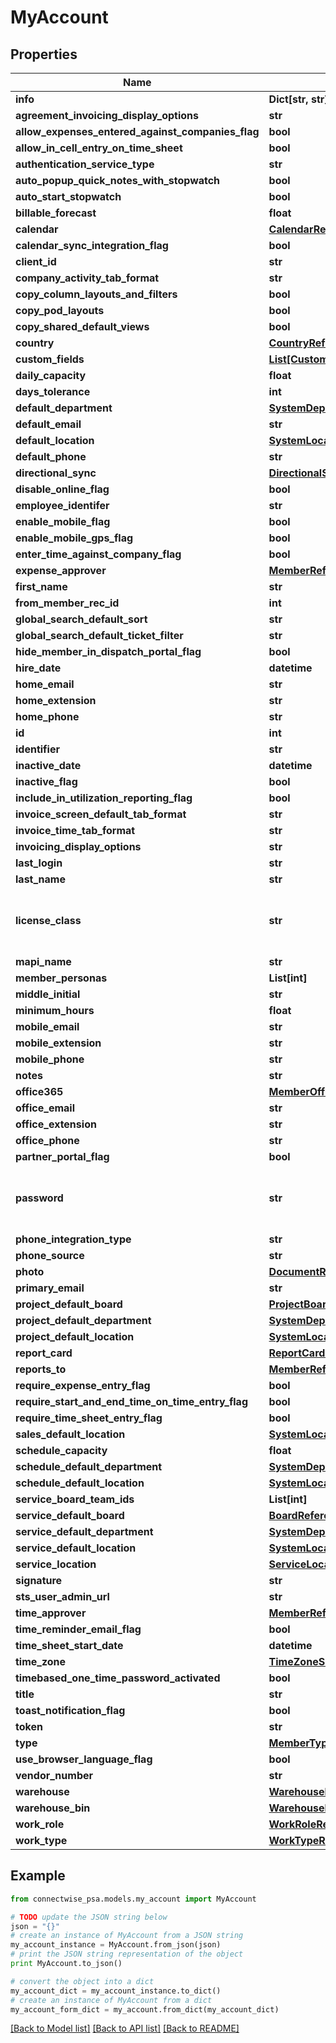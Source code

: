 # MyAccount


## Properties
Name | Type | Description | Notes
------------ | ------------- | ------------- | -------------
**info** | **Dict[str, str]** |  | [optional] 
**agreement_invoicing_display_options** | **str** |  | 
**allow_expenses_entered_against_companies_flag** | **bool** |  | [optional] 
**allow_in_cell_entry_on_time_sheet** | **bool** |  | [optional] 
**authentication_service_type** | **str** |  | [optional] 
**auto_popup_quick_notes_with_stopwatch** | **bool** |  | [optional] 
**auto_start_stopwatch** | **bool** |  | [optional] 
**billable_forecast** | **float** |  | [optional] 
**calendar** | [**CalendarReference**](CalendarReference.md) |  | [optional] 
**calendar_sync_integration_flag** | **bool** |  | [optional] 
**client_id** | **str** |  | [optional] 
**company_activity_tab_format** | **str** |  | 
**copy_column_layouts_and_filters** | **bool** |  | [optional] 
**copy_pod_layouts** | **bool** |  | [optional] 
**copy_shared_default_views** | **bool** |  | [optional] 
**country** | [**CountryReference**](CountryReference.md) |  | [optional] 
**custom_fields** | [**List[CustomFieldValue]**](CustomFieldValue.md) |  | [optional] 
**daily_capacity** | **float** |  | [optional] 
**days_tolerance** | **int** |  | [optional] 
**default_department** | [**SystemDepartmentReference**](SystemDepartmentReference.md) |  | [optional] 
**default_email** | **str** |  | 
**default_location** | [**SystemLocationReference**](SystemLocationReference.md) |  | [optional] 
**default_phone** | **str** |  | 
**directional_sync** | [**DirectionalSyncReference**](DirectionalSyncReference.md) |  | [optional] 
**disable_online_flag** | **bool** |  | [optional] 
**employee_identifer** | **str** |  Max length: 10; | [optional] 
**enable_mobile_flag** | **bool** |  | [optional] 
**enable_mobile_gps_flag** | **bool** |  | [optional] 
**enter_time_against_company_flag** | **bool** |  | [optional] 
**expense_approver** | [**MemberReference**](MemberReference.md) |  | [optional] 
**first_name** | **str** |  Max length: 30; | 
**from_member_rec_id** | **int** |  | [optional] 
**global_search_default_sort** | **str** |  | [optional] 
**global_search_default_ticket_filter** | **str** |  | [optional] 
**hide_member_in_dispatch_portal_flag** | **bool** |  | [optional] 
**hire_date** | **datetime** |  | 
**home_email** | **str** |  Max length: 250; | [optional] 
**home_extension** | **str** |  Max length: 10; | [optional] 
**home_phone** | **str** |  Max length: 15; | [optional] 
**id** | **int** |  | [optional] 
**identifier** | **str** |  Max length: 15; | 
**inactive_date** | **datetime** |  | [optional] 
**inactive_flag** | **bool** |  | [optional] 
**include_in_utilization_reporting_flag** | **bool** |  | [optional] 
**invoice_screen_default_tab_format** | **str** |  | 
**invoice_time_tab_format** | **str** |  | 
**invoicing_display_options** | **str** |  | 
**last_login** | **str** |  | [optional] 
**last_name** | **str** |  Max length: 30; | 
**license_class** | **str** | F &#x3D; Full Member, A &#x3D; API Member, C &#x3D; StreamlineIT Member, X &#x3D; Subcontractor Member | 
**mapi_name** | **str** |  | [optional] 
**member_personas** | **List[int]** |  | [optional] 
**middle_initial** | **str** |  Max length: 1; | [optional] 
**minimum_hours** | **float** |  | [optional] 
**mobile_email** | **str** |  Max length: 250; | [optional] 
**mobile_extension** | **str** |  Max length: 10; | [optional] 
**mobile_phone** | **str** |  Max length: 15; | [optional] 
**notes** | **str** |  | [optional] 
**office365** | [**MemberOffice365**](MemberOffice365.md) |  | [optional] 
**office_email** | **str** |  Max length: 250; | [optional] 
**office_extension** | **str** |  Max length: 10; | [optional] 
**office_phone** | **str** |  Max length: 15; | [optional] 
**partner_portal_flag** | **bool** |  | [optional] 
**password** | **str** | ConditionallyRequired. API Member will get random password generated Max length: 60; | [optional] 
**phone_integration_type** | **str** |  | [optional] 
**phone_source** | **str** |  | [optional] 
**photo** | [**DocumentReference**](DocumentReference.md) |  | [optional] 
**primary_email** | **str** |  Max length: 250; | [optional] 
**project_default_board** | [**ProjectBoardReference**](ProjectBoardReference.md) |  | [optional] 
**project_default_department** | [**SystemDepartmentReference**](SystemDepartmentReference.md) |  | [optional] 
**project_default_location** | [**SystemLocationReference**](SystemLocationReference.md) |  | [optional] 
**report_card** | [**ReportCardReference**](ReportCardReference.md) |  | [optional] 
**reports_to** | [**MemberReference**](MemberReference.md) |  | [optional] 
**require_expense_entry_flag** | **bool** |  | [optional] 
**require_start_and_end_time_on_time_entry_flag** | **bool** |  | [optional] 
**require_time_sheet_entry_flag** | **bool** |  | [optional] 
**sales_default_location** | [**SystemLocationReference**](SystemLocationReference.md) |  | [optional] 
**schedule_capacity** | **float** |  | [optional] 
**schedule_default_department** | [**SystemDepartmentReference**](SystemDepartmentReference.md) |  | [optional] 
**schedule_default_location** | [**SystemLocationReference**](SystemLocationReference.md) |  | [optional] 
**service_board_team_ids** | **List[int]** |  | [optional] 
**service_default_board** | [**BoardReference**](BoardReference.md) |  | [optional] 
**service_default_department** | [**SystemDepartmentReference**](SystemDepartmentReference.md) |  | [optional] 
**service_default_location** | [**SystemLocationReference**](SystemLocationReference.md) |  | [optional] 
**service_location** | [**ServiceLocationReference**](ServiceLocationReference.md) |  | [optional] 
**signature** | **str** |  | [optional] 
**sts_user_admin_url** | **str** |  | [optional] 
**time_approver** | [**MemberReference**](MemberReference.md) |  | [optional] 
**time_reminder_email_flag** | **bool** |  | [optional] 
**time_sheet_start_date** | **datetime** |  | [optional] 
**time_zone** | [**TimeZoneSetupReference**](TimeZoneSetupReference.md) |  | [optional] 
**timebased_one_time_password_activated** | **bool** |  | [optional] 
**title** | **str** |  Max length: 50; | [optional] 
**toast_notification_flag** | **bool** |  | [optional] 
**token** | **str** |  | [optional] 
**type** | [**MemberTypeReference**](MemberTypeReference.md) |  | [optional] 
**use_browser_language_flag** | **bool** |  | [optional] 
**vendor_number** | **str** |  | [optional] 
**warehouse** | [**WarehouseReference**](WarehouseReference.md) |  | [optional] 
**warehouse_bin** | [**WarehouseBinReference**](WarehouseBinReference.md) |  | [optional] 
**work_role** | [**WorkRoleReference**](WorkRoleReference.md) |  | [optional] 
**work_type** | [**WorkTypeReference**](WorkTypeReference.md) |  | [optional] 

## Example

```python
from connectwise_psa.models.my_account import MyAccount

# TODO update the JSON string below
json = "{}"
# create an instance of MyAccount from a JSON string
my_account_instance = MyAccount.from_json(json)
# print the JSON string representation of the object
print MyAccount.to_json()

# convert the object into a dict
my_account_dict = my_account_instance.to_dict()
# create an instance of MyAccount from a dict
my_account_form_dict = my_account.from_dict(my_account_dict)
```
[[Back to Model list]](../README.md#documentation-for-models) [[Back to API list]](../README.md#documentation-for-api-endpoints) [[Back to README]](../README.md)



